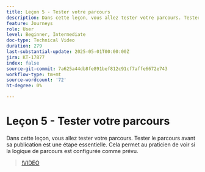 ```yaml
---
title: Leçon 5 - Tester votre parcours
description: Dans cette leçon, vous allez tester votre parcours. Tester le parcours avant sa publication est une étape essentielle. Cela permet au praticien de voir si la logique de parcours est configurée comme prévu.
feature: Journeys
role: User
level: Beginner, Intermediate
doc-type: Technical Video
duration: 279
last-substantial-update: 2025-05-01T00:00:00Z
jira: KT-17877
index: false
source-git-commit: 7a625a44db8fe891bef812c91cf7affe6672e743
workflow-type: tm+mt
source-wordcount: '72'
ht-degree: 0%

---
```



# Leçon 5 - Tester votre parcours

Dans cette leçon, vous allez tester votre parcours. Tester le parcours avant sa publication est une étape essentielle. Cela permet au praticien de voir si la logique de parcours est configurée comme prévu.

>[!VIDEO](https://video.tv.adobe.com/v/3457930/?learn=on&enablevpops)
